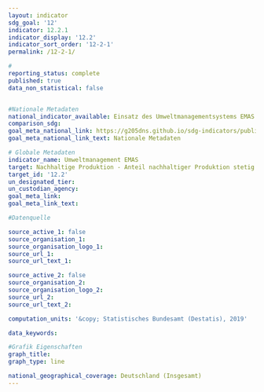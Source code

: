 ```yaml
---
layout: indicator                       
sdg_goal: '12'                       
indicator: 12.2.1                       
indicator_display: '12.2'                       
indicator_sort_order: '12-2-1'                       
permalink: /12-2-1/                       

#                       
reporting_status: complete                       
published: true                       
data_non_statistical: false                       


#Nationale Metadaten                       
national_indicator_available: Einsatz des Umweltmanagementsystems EMAS in Deutschland                       
comparison_sdg:                       
goal_meta_national_link: https://g205dns.github.io/sdg-indicators/public/MetaDe/12.2..pdf
goal_meta_national_link_text: Nationale Metadaten                       

# Globale Metadaten                       
indicator_name: Umweltmanagement EMAS                       
target: Nachhaltige Produktion - Anteil nachhaltiger Produktion stetig erhöhen                       
target_id: '12.2'                       
un_designated_tier:                        
un_custodian_agency:                        
goal_meta_link:                        
goal_meta_link_text:                        

#Datenquelle                       

source_active_1: false                       
source_organisation_1:                        
source_organisation_logo_1:                        
source_url_1:                        
source_url_text_1:                        

source_active_2: false                       
source_organisation_2:                        
source_organisation_logo_2:                        
source_url_2:                        
source_url_text_2:                        

computation_units: '&copy; Statistisches Bundesamt (Destatis), 2019'                       

data_keywords:                        

#Grafik Eigenschaften                       
graph_title:                        
graph_type: line                       

national_geographical_coverage: Deutschland (Insgesamt)
---
```

